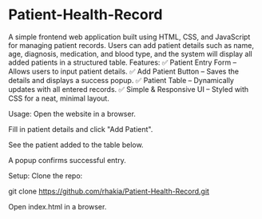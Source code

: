 # Patient-Health-Record
A simple frontend web application built using HTML, CSS, and JavaScript for managing patient records. Users can add patient details such as name, age, diagnosis, medication, and blood type, and the system will display all added patients in a structured table.
Features:
✅ Patient Entry Form – Allows users to input patient details. 
✅ Add Patient Button – Saves the details and displays a success popup. 
✅ Patient Table – Dynamically updates with all entered records. 
✅ Simple & Responsive UI – Styled with CSS for a neat, minimal layout.

Usage:
Open the website in a browser.

Fill in patient details and click "Add Patient".

See the patient added to the table below.

A popup confirms successful entry.

Setup:
Clone the repo:

git clone https://github.com/rhakia/Patient-Health-Record.git

Open index.html in a browser.
